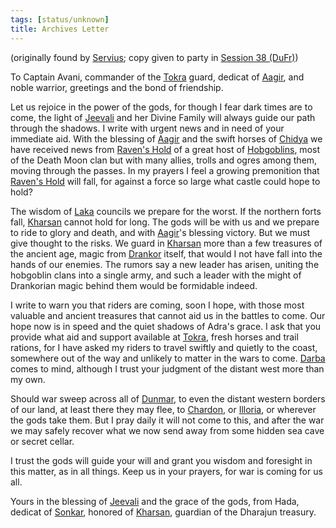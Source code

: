 ```yaml
---
tags: [status/unknown]
title: Archives Letter
---
```

(originally found by [Servius](<../../../people/chardonians/servius.md>); copy given to party in [Session 38 (DuFr)](<../session-notes/session-38-dufr.md>))

To Captain Avani, commander of the [Tokra](<../../../gazetteer/greater-dunmar/realms/dunmar/central-dunmar/tokra/tokra.md>) guard, dedicat of [Aagir](<../../../cosmology/gods/incorporeal-gods/dunmari/aagir.md>), and noble warrior, greetings and the bond of friendship.

Let us rejoice in the power of the gods, for though I fear dark times are to come, the light of [Jeevali](<../../../cosmology/gods/incorporeal-gods/dunmari/jeevali.md>) and her Divine Family will always guide our path through the shadows. I write with urgent news and in need of your immediate aid. With the blessing of [Aagir](<../../../cosmology/gods/incorporeal-gods/dunmari/aagir.md>) and the swift horses of [Chidya](<../../../cosmology/gods/incorporeal-gods/dunmari/chidya.md>) we have received news from [Raven's Hold](<../../../gazetteer/greater-dunmar/dunmari-basin/raven-s-hold.md>) of a great host of [Hobgoblins](<../../../species/goblinoids/hobgoblins.md>), most of the Death Moon clan but with many allies, trolls and ogres among them, moving through the passes. In my prayers I feel a growing premonition that [Raven's Hold](<../../../gazetteer/greater-dunmar/dunmari-basin/raven-s-hold.md>) will fall, for against a force so large what castle could hope to hold?

The wisdom of [Laka](<../../../cosmology/gods/incorporeal-gods/dunmari/laka.md>) councils we prepare for the worst. If the northern forts fall, [Kharsan](<../../../gazetteer/greater-dunmar/dunmari-basin/kharsan.md>) cannot hold for long. The gods will be with us and we prepare to ride to glory and death, and with [Aagir](<../../../cosmology/gods/incorporeal-gods/dunmari/aagir.md>)'s blessing victory. But we must give thought to the risks. We guard in [Kharsan](<../../../gazetteer/greater-dunmar/dunmari-basin/kharsan.md>) more than a few treasures of the ancient age, magic from [Drankor](<../../../history/drankorian-era/drankor.md>) itself, that would I not have fall into the hands of our enemies. The rumors say a new leader has arisen, uniting the hobgoblin clans into a single army, and such a leader with the might of Drankorian magic behind them would be formidable indeed.

I write to warn you that riders are coming, soon I hope, with those most valuable and ancient treasures that cannot aid us in the battles to come. Our hope now is in speed and the quiet shadows of Adra's grace. I ask that you provide what aid and support available at [Tokra](<../../../gazetteer/greater-dunmar/realms/dunmar/central-dunmar/tokra/tokra.md>), fresh horses and trail rations, for I have asked my riders to travel swiftly and quietly to the coast, somewhere out of the way and unlikely to matter in the wars to come. [Darba](<../../../gazetteer/greater-dunmar/realms/dunmar/coastal-dunmar/darba/darba.md>) comes to mind, although I trust your judgment of the distant west more than my own.

Should war sweep across all of [Dunmar](<../../../gazetteer/greater-dunmar/realms/dunmar/dunmar.md>), to even the distant western borders of our land, at least there they may flee, to [Chardon](<../../../gazetteer/west-coast/chardonian-empire/chardon/chardon.md>), or [Illoria](<../../../gazetteer/west-coast/illoria.md>), or wherever the gods take them. But I pray daily it will not come to this, and after the war we may safely recover what we now send away from some hidden sea cave or secret cellar.

I trust the gods will guide your will and grant you wisdom and foresight in this matter, as in all things. Keep us in your prayers, for war is coming for us all.

Yours in the blessing of [Jeevali](<../../../cosmology/gods/incorporeal-gods/dunmari/jeevali.md>) and the grace of the gods, from Hada, dedicat of [Sonkar](<../../../cosmology/gods/incorporeal-gods/dunmari/sonkar.md>), honored of [Kharsan](<../../../gazetteer/greater-dunmar/dunmari-basin/kharsan.md>), guardian of the Dharajun treasury.
